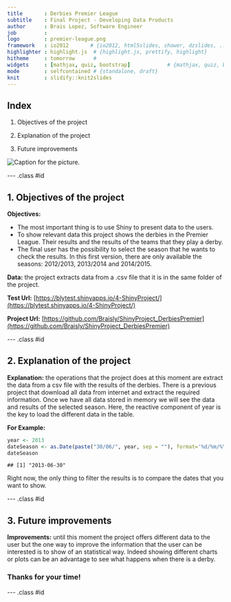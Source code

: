 ```yaml
---
title       : Derbies Premier League
subtitle    : Final Project - Developing Data Products
author      : Brais Lopez, Software Engineer
job         : 
logo        : premier-league.png
framework   : io2012       # {io2012, html5slides, shower, dzslides, ...}
highlighter : highlight.js  # {highlight.js, prettify, highlight}
hitheme     : tomorrow      # 
widgets     : [mathjax, quiz, bootstrap]            # {mathjax, quiz, bootstrap}
mode        : selfcontained # {standalone, draft}
knit        : slidify::knit2slides
---
```


## Index




1. Objectives of the project

2. Explanation of the project

3. Future improvements

![Caption for the picture.](premier_league.png)



--- .class #id 

## 1. Objectives of the project

**Objectives:** 
  * The most important thing is to use Shiny to present data to the users.
  * To show relevant data this project shows the derbies in the Premier League. Their results and the results of the teams that they play a derby.
  * The final user has the possibility to select the season that he wants to check the results. In this first version, there are only available the seasons: 2012/2013, 2013/2014 and 2014/2015. 

**Data:** the project extracts data from a .csv file that it is in the same folder of the project.  

**Test Url:** [https://blytest.shinyapps.io/4-ShinyProject/](https://blytest.shinyapps.io/4-ShinyProject/) 

**Project Url:** [https://github.com/Braisly/ShinyProject_DerbiesPremier](https://github.com/Braisly/ShinyProject_DerbiesPremier) 


--- .class #id 

## 2. Explanation of the project

**Explanation:** the operations that the project does at this moment are extract the data from a csv file with the results of the derbies. There is a previous project that download all data from internet and extract the required information.
Once we have all data stored in memory we will see the data and results of the selected season. Here, the reactive component of year is the key to load the different data in the table.


**For Example:**


```r
year <- 2013
dateSeason <- as.Date(paste("30/06/", year, sep = ""), format='%d/%m/%Y')
dateSeason
```

```
## [1] "2013-06-30"
```

Right now, the only thing to filter the results is to compare the dates that you want to show. 

--- .class #id 

## 3. Future improvements

**Improvements:** until this moment the project offers different data to the user but the one way to improve the information that the user can be interested is to show of an statistical way. Indeed showing different charts or plots can be an advantage to see what happens when there is a derby.

### Thanks for your time!

--- .class #id 
